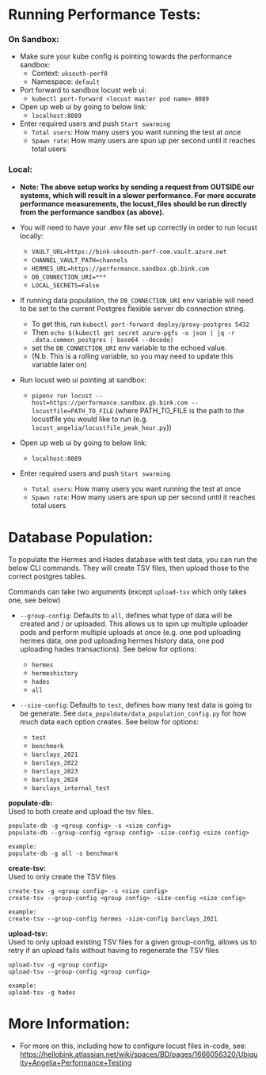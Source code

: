 # Running Performance Tests:
### On Sandbox:
* Make sure your kube config is pointing towards the performance sandbox:
  * Context: `uksouth-perf0`
  * Namespace: `default`
* Port forward to sandbox locust web ui:
  * `kubectl port-forward <locust master pod name> 8089`
* Open up web ui by going to below link:
  * `localhost:8089`
* Enter required users and push `Start swarming`
  * `Total users`: How many users you want running the test at once
  * `Spawn rate`: How many users are spun up per second until it reaches 
                 total users


### Local: 
*  **Note: The above setup works by sending a request from OUTSIDE our systems, which will result in a slower performance.
   For more accurate performance measurements, the locust_files should be run directly from the performance sandbox 
   (as above).**
* You will need to have your .env file set up correctly in order to run locust locally:
  * `VAULT_URL=https://bink-uksouth-perf-com.vault.azure.net `
  * `CHANNEL_VAULT_PATH=channels`
  * `HERMES_URL=https://performance.sandbox.gb.bink.com` 
  * `DB_CONNECTION_URI=***`
  * `LOCAL_SECRETS=False`
    
* If running data population, the `DB_CONNECTION_URI` env variable will need to be set to the current Postgres flexible server db connection string.
  * To get this, run `kubectl port-forward deploy/proxy-postgres 5432`
  * Then `echo $(kubectl get secret azure-pgfs -o json | jq -r .data.common_postgres | base64 --decode)`
  * set the `DB_CONNECTION_URI` env variable to the echoed value.
  * (N.b. This is a rolling variable, so you may need to update this variable later on)

* Run locust web ui pointing at sandbox:
  * `pipenv run locust --host=https://performance.sandbox.gb.bink.com --locustfile=PATH_TO_FILE` (where PATH_TO_FILE is 
    the path to the locustfile you would like to run (e.g. `locust_angelia/locustfile_peak_hour.py`))
* Open up web ui by going to below link:
  * `localhost:8089`
* Enter required users and push `Start swarming`
  * `Total users`: How many users you want running the test at once
  * `Spawn rate`: How many users are spun up per second until it reaches 
                 total users


# Database Population:
To populate the Hermes and Hades database with test data, you can run the below CLI commands.
They will create TSV files, then upload those to the correct postgres tables.

Commands can take two arguments (except `upload-tsv` which only takes one, see below)
* `--group-config`: Defaults to `all`, defines what type of data will be created and / or uploaded. 
This allows us to spin up multiple uploader pods and perform multiple uploads at once (e.g. one pod 
uploading hermes data, one pod uploading hermes history data, one pod uploading hades transactions). 
See below for options:
  * `hermes`
  * `hermeshistory`
  * `hades`
  * `all`

* `--size-config`: Defaults to `test`, defines how many test data is going to be generate. 
See `data_populdate/data_population_config.py` for how much data each option creates. See below 
for options:
  * `test`
  * `benchmark`
  * `barclays_2021`
  * `barclays_2022`
  * `barclays_2023`
  * `barclays_2024`
  * `barclays_internal_test`

**populate-db:**  
Used to both create and upload the tsv files.  
```
populate-db -g <group config> -s <size config>
populate-db --group-config <group config> -size-config <size config>

example:
populate-db -g all -s benchmark
```

**create-tsv:**  
Used to only create the TSV files  
```
create-tsv -g <group config> -s <size config>
create-tsv --group-config <group config> -size-config <size config>

example:
create-tsv --group-config hermes -size-config barclays_2021
```

**upload-tsv:**  
Used to only upload existing TSV files for a given group-config, allows us to retry if an upload fails
without having to regenerate the TSV files
```
upload-tsv -g <group config>
upload-tsv --group-config <group config>

example:
upload-tsv -g hades
```

# More Information:

* For more on this, including how to configure locust files in-code, see: https://hellobink.atlassian.net/wiki/spaces/BD/pages/1666056320/Ubiquity+Angelia+Performance+Testing